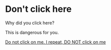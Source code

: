 # Don't click here

Why did you click here?

This is dangerous for you.

[Do not click on me. I repeat, DO NOT click on me](https://www.quora.com)
